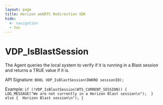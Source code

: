 ```yaml
---
layout: page
title: Horizon webRTC Redirection SDK
hide:
  #- navigation
  - toc
---
```


# VDP_IsBlastSession 
The Agent queries the local system to verify if it is running in a Blast session and returns a TRUE value if it is. 

API Signature:
 `BOOL VDP_IsBlastSession(DWORD sessionID);` 
 
 Example: 
 `if (!VDP_IsBlastSession(WTS_CURRENT_SESSION)) { 
 LOG_MESSAGE("We are not currently in a Horizon Blast session\n");  }
 else { 
Horizon Blast session\n");
}`